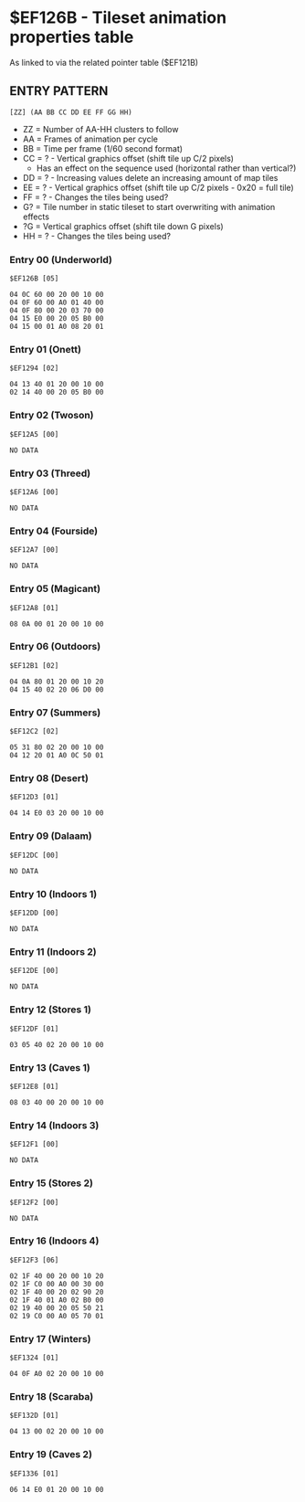 # $EF126B - Tileset animation properties table
As linked to via the related pointer table ($EF121B)

## ENTRY PATTERN

`[ZZ] (AA BB CC DD EE FF GG HH)`

- ZZ = Number of AA-HH clusters to follow
- AA = Frames of animation per cycle
- BB = Time per frame (1/60 second format)
- CC = ? - Vertical graphics offset (shift tile up C/2 pixels)
    - Has an effect on the sequence used (horizontal rather than vertical?)
- DD = ? - Increasing values delete an increasing amount of map tiles
- EE = ? - Vertical graphics offset (shift tile up C/2 pixels - 0x20 = full tile)
- FF = ? - Changes the tiles being used?
- G? = Tile number in static tileset to start overwriting with animation effects
- ?G = Vertical graphics offset (shift tile down G pixels)
- HH = ? - Changes the tiles being used?

### Entry 00 (Underworld)
`$EF126B [05]`

    04 0C 60 00 20 00 10 00
    04 0F 60 00 A0 01 40 00
    04 0F 80 00 20 03 70 00
    04 15 E0 00 20 05 B0 00
    04 15 00 01 A0 08 20 01

### Entry 01 (Onett)
`$EF1294 [02]`

    04 13 40 01 20 00 10 00
    02 14 40 00 20 05 B0 00

### Entry 02 (Twoson)
`$EF12A5 [00]`

    NO DATA

### Entry 03 (Threed)
`$EF12A6 [00]`

    NO DATA

### Entry 04 (Fourside)
`$EF12A7 [00]`

    NO DATA

### Entry 05 (Magicant)
`$EF12A8 [01]`

    08 0A 00 01 20 00 10 00

### Entry 06 (Outdoors)
`$EF12B1 [02]`

    04 0A 80 01 20 00 10 20
    04 15 40 02 20 06 D0 00

### Entry 07 (Summers)
`$EF12C2 [02]`

    05 31 80 02 20 00 10 00
    04 12 20 01 A0 0C 50 01

### Entry 08 (Desert)
`$EF12D3 [01]`

    04 14 E0 03 20 00 10 00

### Entry 09 (Dalaam)
`$EF12DC [00]`

    NO DATA

### Entry 10 (Indoors 1)
`$EF12DD [00]`

    NO DATA

### Entry 11 (Indoors 2)
`$EF12DE [00]`

    NO DATA

### Entry 12 (Stores 1)
`$EF12DF [01]`

    03 05 40 02 20 00 10 00

### Entry 13 (Caves 1)
`$EF12E8 [01]`

    08 03 40 00 20 00 10 00

### Entry 14 (Indoors 3)
`$EF12F1 [00]`

    NO DATA

### Entry 15 (Stores 2)
`$EF12F2 [00]`

    NO DATA

### Entry 16 (Indoors 4)
`$EF12F3 [06]`

    02 1F 40 00 20 00 10 20
    02 1F C0 00 A0 00 30 00
    02 1F 40 00 20 02 90 20
    02 1F 40 01 A0 02 B0 00
    02 19 40 00 20 05 50 21
    02 19 C0 00 A0 05 70 01

### Entry 17 (Winters)
`$EF1324 [01]`

    04 0F A0 02 20 00 10 00

### Entry 18 (Scaraba)
`$EF132D [01]`

    04 13 00 02 20 00 10 00

### Entry 19 (Caves 2)
`$EF1336 [01]`

    06 14 E0 01 20 00 10 00
